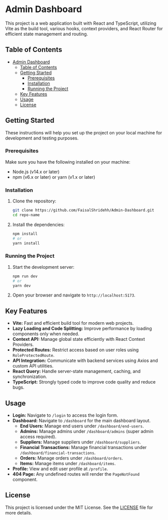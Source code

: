 # Admin Dashboard

This project is a web application built with React and TypeScript, utilizing Vite as the build tool, various hooks, context providers, and React Router for efficient state management and routing.

## Table of Contents

- [Admin Dashboard](#admin-dashboard)
  - [Table of Contents](#table-of-contents)
  - [Getting Started](#getting-started)
    - [Prerequisites](#prerequisites)
    - [Installation](#installation)
    - [Running the Project](#running-the-project)
  - [Key Features](#key-features)
  - [Usage](#usage)
  - [License](#license)

## Getting Started

These instructions will help you set up the project on your local machine for development and testing purposes.

### Prerequisites

Make sure you have the following installed on your machine:

- Node.js (v14.x or later)
- npm (v6.x or later) or yarn (v1.x or later)

### Installation

1. Clone the repository:

   ```bash
   git clone https://github.com/FaisalShridehh/Admin-Dashboard.git
   cd repo-name
   ```

2. Install the dependencies:

   ```bash
   npm install
   # or
   yarn install
   ```

### Running the Project

1. Start the development server:

   ```bash
   npm run dev
   # or
   yarn dev
   ```

2. Open your browser and navigate to `http://localhost:5173`.

## Key Features

- **Vite:** Fast and efficient build tool for modern web projects.
- **Lazy Loading and Code Splitting:** Improve performance by loading components only when needed.
- **Context API:** Manage global state efficiently with React Context Providers.
- **Protected Routes:** Restrict access based on user roles using `RoleProtectedRoute`.
- **API Integration:** Communicate with backend services using Axios and custom API utilities.
- **React Query:** Handle server-state management, caching, and synchronization.
- **TypeScript:** Strongly typed code to improve code quality and reduce bugs.

## Usage

- **Login:** Navigate to `/login` to access the login form.
- **Dashboard:** Navigate to `/dashboard` for the main dashboard layout.
  - **End Users:** Manage end users under `/dashboard/end-users`.
  - **Admins:** Manage admins under `/dashboard/admins` (super admin access required).
  - **Suppliers:** Manage suppliers under `/dashboard/suppliers`.
  - **Financial Transactions:** Manage financial transactions under `/dashboard/financial-transactions`.
  - **Orders:** Manage orders under `/dashboard/orders`.
  - **Items:** Manage items under `/dashboard/items`.
- **Profile:** View and edit user profile at `/profile`.
- **404 Page:** Any undefined routes will render the `PageNotFound` component.

## License

This project is licensed under the MIT License. See the [LICENSE](LICENSE) file for more details.
